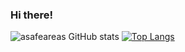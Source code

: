 ### Hi there!

![asafeareas GitHub stats](https://github-readme-stats.vercel.app/api?username=asafeareas&show_icons=true&theme=transparent) [![Top Langs](https://github-readme-stats.vercel.app/api/top-langs/?username=asafeareas&layout=donut)](https://github.com/anuraghazra/github-readme-stats)
